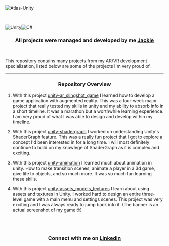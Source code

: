 
![Atlas-Unity](https://github.com/user-attachments/assets/f76d8822-05fb-4a8a-a319-aeb135b60138)

<br>

![Unity](https://img.shields.io/badge/unity-%23000000.svg?style=for-the-badge&logo=unity&logoColor=white)![C#](https://img.shields.io/badge/c%23-%23239120.svg?style=for-the-badge&logo=csharp&logoColor=white)

<h3><p align="center">
All projects were managed and developed by me <a href="https://github.com/Srixx24/">Jackie</a>
</h3></p>

<br>

This repository contains many projects from my AR/VR development specialization, listed below are some of the projects I'm very proud of.

---
<center> <h3>Repository Overview</h3> </center>

1. With this project <a href="https://github.com/Srixx24/atlas-unity/tree/main/unity-ar_slingshot_game">unity-ar_slingshot_game</a> I learned how to develop a game application with augmented reality. This was a four-week major project that really tested my skills in unity and my ability to absorb info in a short timeline. It was a marathon but a worthwhile learning experience. I am very proud of what I was able to design and develop within my timeline.
   
2. With this project <a href="https://github.com/Srixx24/atlas-unity/tree/main/unity-shadergraph">unity-shadergraph</a> I worked on understanding Unity's ShaderGraph feature. This was a really fun project that I got to explore a concept I'd been interested in for a long time. I will most definitely continue to build on my knowlege of ShaderGraph as it is complex and exciting.


3. With this project <a href="https://github.com/Srixx24/atlas-unity/tree/main/unity-animation">unity-animation</a> I learned much about animation in unity. How to make transition scenes, animate a player in a 3d game, give life to objects, and so much more. It was so much fun learning these skills.

4. With this project <a href="https://github.com/Srixx24/atlas-unity/tree/main/unity-assets_models_textures">unity-assets_models_textures</a> I learn about using assets and textures in Unity. I worked hard to design an entire three-level game with a main menu and settings scenes. This project was very exciting and I was always ready to jump back into it. (The banner is an actual screenshot of my game 🤓)


<br>
<br>
<h3><p align="center">
Connect with me on <a href="https://www.linkedin.com/in/jackielovins/">Linkedin</a>
</p></h3>
